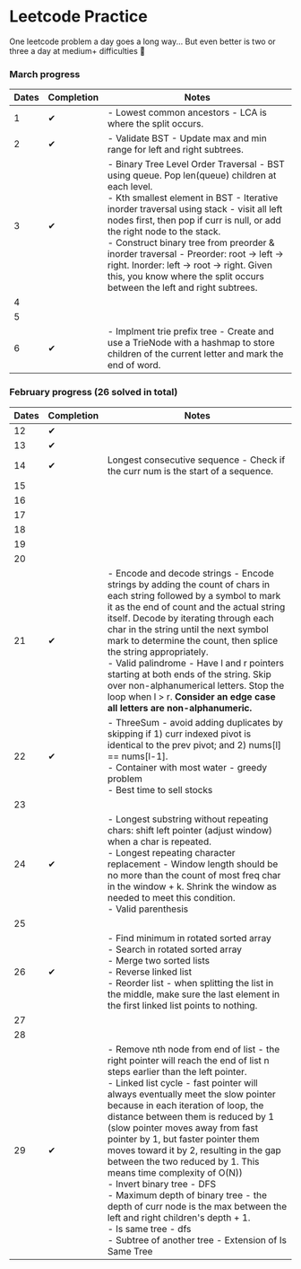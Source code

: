 # Leetcode Practice

One leetcode problem a day goes a long way...
But even better is two or three a day at medium+ difficulties 🤪

### March progress

| Dates | Completion | Notes |
|-------|---------|----------|
|  1    | &#10004;| - Lowest common ancestors - LCA is where the split occurs. |
|  2    | &#10004;| - Validate BST - Update max and min range for left and right subtrees.|
|  3    | &#10004;| - Binary Tree Level Order Traversal - BST using queue. Pop len(queue) children at each level. <br> - Kth smallest element in BST - Iterative inorder traversal using stack - visit all left nodes first, then pop if curr is null, or add the right node to the stack. <br> - Construct binary tree from preorder & inorder traversal - Preorder: root -> left -> right. Inorder: left -> root -> right. Given this, you know where the split occurs between the left and right subtrees. |
| 4     |         |          |
| 5     |         |          |
| 6     | &#10004;| - Implment trie prefix tree - Create and use a TrieNode with a hashmap to store children of the current letter and mark the end of word.         |


### February progress (26 solved in total)

| Dates | Completion | Notes |
|-------|---------|----------|
|  12   | &#10004;|
|  13   | &#10004;|
|  14   | &#10004;| Longest consecutive sequence - Check if the curr num is the start of a sequence.
|  15   |         |
|  16   |         |
|  17   |         |
|  18   |         |
|  19   |         |
|  20   |         |
|  21   |&#10004; | - Encode and decode strings - Encode strings by adding the count of chars in each string followed by a symbol to mark it as the end of count and the actual string itself. Decode by iterating through each char in the string until the next symbol mark to determine the count, then splice the string appropriately.<br> - Valid palindrome - Have l and r pointers starting at both ends of the string. Skip over non-alphanumerical letters. Stop the loop when l > r. <strong>Consider an edge case all letters are non-alphanumeric.</strong>
|  22   |&#10004; | - ThreeSum - avoid adding duplicates by skipping if 1) curr indexed pivot is identical to the prev pivot; and 2) nums[l] == nums[l-1].<br> - Container with most water - greedy problem <br> - Best time to sell stocks
|  23   |         |
|  24   |&#10004; | - Longest substring without repeating chars: shift left pointer (adjust window) when a char is repeated. <br> - Longest repeating character replacement - Window length should be no more than the count of most freq char in the window + k. Shrink the window as needed to meet this condition. <br> - Valid parenthesis
|  25   |         |
|  26   |&#10004; | - Find minimum in rotated sorted array <br> - Search in rotated sorted array <br> - Merge two sorted lists <br> - Reverse linked list <br> - Reorder list - when splitting the list in the middle, make sure the last element in the first linked list points to nothing.
|  27   |         |
|  28   |         |
|  29   |&#10004; | - Remove nth node from end of list - the right pointer will reach the end of list n steps earlier than the left pointer. <br/> - Linked list cycle - fast pointer will always eventually meet the slow pointer because in each iteration of loop, the distance between them is reduced by 1 (slow pointer moves away from fast pointer by 1, but faster pointer them moves toward it by 2, resulting in the gap between the two reduced by 1. This means time complexity of O(N)) <br> - Invert binary tree - DFS <br/> - Maximum depth of binary tree - the depth of curr node is the max between the left and right children's depth + 1.<br>- Is same tree - dfs <br> - Subtree of another tree - Extension of Is Same Tree
